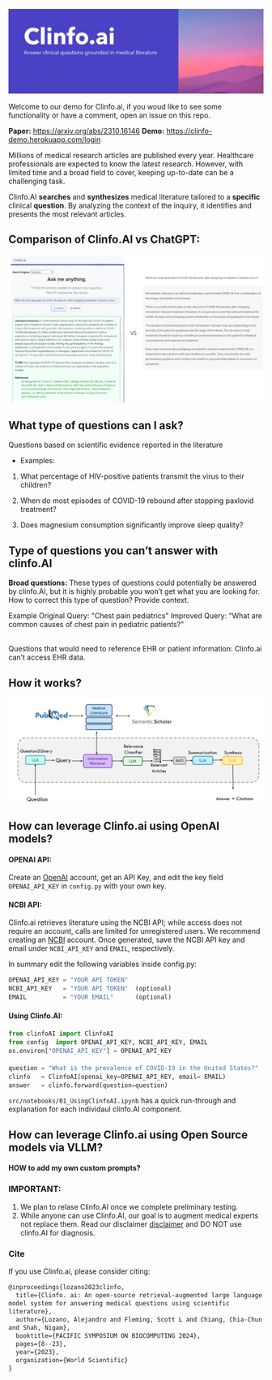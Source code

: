  ![logo](images/clinfo_ai.png)
 
 Welcome to our demo for Clinfo.ai, if you woud like to see some functionality or have a comment, open an issue on this repo.

**Paper:** https://arxiv.org/abs/2310.16146
**Demo:** https://clinfo-demo.herokuapp.com/login

Millions of medical research articles are published every year. Healthcare professionals are expected to know the latest research. However, with limited time and a broad field to cover, keeping up-to-date can be a challenging task.

Clinfo.AI **searches** and **synthesizes** medical literature tailored to a **specific** clinical **question**. By analyzing the context of the inquiry, it identifies and presents the most relevant articles. 

## Comparison of Clinfo.AI vs ChatGPT:
![comparison](images/comparison.png)


## What type of questions can I ask? 
Questions based on scientific evidence reported in the literature

* Examples:

1. What percentage of HIV-positive patients transmit the virus to their children?

2. When do most episodes of COVID-19 rebound after stopping paxlovid treatment?

3. Does magnesium consumption significantly improve sleep quality?


## Type of questions you can’t answer with clinfo.AI
**Broad questions:** These types of questions could potentially be answered by clinfo.AI, but it is highly probable you won’t get what you are looking for. How to correct this type of question? Provide context.

Example
Original Query: "Chest pain pediatrics"
Improved Query: "What are common causes of chest pain in pediatric patients?"

<br>
Questions that would need to reference EHR or patient information: Clinfo.ai can’t access EHR data.




## How it works?

![diagram](images/diagram.png)



## How can leverage Clinfo.ai using OpenAI models?

#### OPENAI API:
Create an [OpenAI](https://openai.com/index/openai-api/) account, get an API Key, and edit the key field `OPENAI_API_KEY` in `config.py` with your own key. 

#### NCBI API:
Clinfo.ai retrieves literature using the NCBI API; while access does not require an account, calls are limited for unregistered users. We recommend creating an [NCBI](https://www.ncbi.nlm.nih.gov/home/develop/api/) account. Once generated, save the NCBI API key and email under `NCBI_API_KEY` and `EMAIL`, respectively.

In summary edit the following variables inside config.py:
```python
OPENAI_API_KEY = "YOUR API TOKEN"
NCBI_API_KEY   = "YOUR API TOKEN"  (optional)
EMAIL          = "YOUR EMAIL"      (optional)
```

#### Using Clinfo.AI:

```python
from clinfoAI import ClinfoAI
from config  import OPENAI_API_KEY, NCBI_API_KEY, EMAIL
os.environ["OPENAI_API_KEY"] = OPENAI_API_KEY

question = "What is the prevalence of COVID-19 in the United States?"
clinfo   = ClinfoAI(openai_key=OPENAI_API_KEY, email= EMAIL)
answer   = clinfo.forward(question=question)         
```


```src/notebooks/01_UsingClinfoAI.ipynb``` has a quick run-through and explanation for  each individaul  clinfo.AI component.


## How can leverage Clinfo.ai using Open Source models via VLLM?




#### HOW to add my own custom prompts?



### IMPORTANT:

1. We plan to relase Clinfo.AI once we complete preliminary testing. 
2. While anyone can use Clinfo.AI, our goal is to augment medical experts not replace them. Read our disclaimer [disclaimer](https://clinfo-demo.herokuapp.com/termsandconditions) and DO NOT use clinfo.AI for diagnosis.



### Cite
If you use Clinfo.ai, please consider citing:

```
@inproceedings{lozano2023clinfo,
  title={Clinfo. ai: An open-source retrieval-augmented large language model system for answering medical questions using scientific literature},
  author={Lozano, Alejandro and Fleming, Scott L and Chiang, Chia-Chun and Shah, Nigam},
  booktitle={PACIFIC SYMPOSIUM ON BIOCOMPUTING 2024},
  pages={8--23},
  year={2023},
  organization={World Scientific}
}

```





